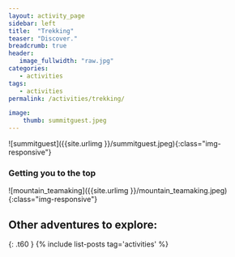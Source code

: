 ```yaml
---
layout: activity_page
sidebar: left
title:  "Trekking"
teaser: "Discover."
breadcrumb: true
header:
   image_fullwidth: "raw.jpg"
categories:
   - activities
tags:
   - activities
permalink: /activities/trekking/

image:
    thumb: summitguest.jpeg
---
```

![summitguest]({{site.urlimg }}/summitguest.jpeg){:class="img-responsive"}
### Getting you to the top

![mountain_teamaking]({{site.urlimg }}/mountain_teamaking.jpeg){:class="img-responsive"}

## Other adventures to explore:
{: .t60 }
{% include list-posts tag='activities' %}
